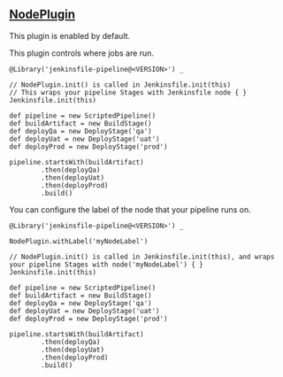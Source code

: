 ## [NodePlugin](../src/NodePlugin.groovy)

This plugin is enabled by default.

This plugin controls where jobs are run.

```
@Library('jenkinsfile-pipeline@<VERSION>') _

// NodePlugin.init() is called in Jenkinsfile.init(this)
// This wraps your pipeline Stages with Jenkinsfile node { }
Jenkinsfile.init(this)

def pipeline = new ScriptedPipeline()
def buildArtifact = new BuildStage()
def deployQa = new DeployStage('qa')
def deployUat = new DeployStage('uat')
def deployProd = new DeployStage('prod')

pipeline.startsWith(buildArtifact)
        .then(deployQa)
        .then(deployUat)
        .then(deployProd)
        .build()
```

You can configure the label of the node that your pipeline runs on.

```
@Library('jenkinsfile-pipeline@<VERSION>') _

NodePlugin.withLabel('myNodeLabel')

// NodePlugin.init() is called in Jenkinsfile.init(this), and wraps your pipeline Stages with node('myNodeLabel') { }
Jenkinsfile.init(this)

def pipeline = new ScriptedPipeline()
def buildArtifact = new BuildStage()
def deployQa = new DeployStage('qa')
def deployUat = new DeployStage('uat')
def deployProd = new DeployStage('prod')

pipeline.startsWith(buildArtifact)
        .then(deployQa)
        .then(deployUat)
        .then(deployProd)
        .build()
```
